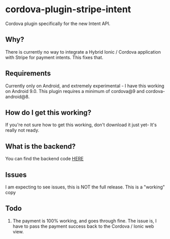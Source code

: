 # cordova-plugin-stripe-intent
 Cordova plugin specifically for the new Intent API.

## Why?

There is currently no way to integrate a Hybrid Ionic / Cordova application with Stripe for payment intents. This fixes that.

## Requirements
Currently only on Android, and extremely experimental - I have this working on Android 9.0.
This plugin requires a minimum of cordova@9 and cordova-android@8.

## How do I get this working?

If you're not sure how to get this working, don't download it just yet- It's really not ready.

## What is the backend?

You can find the backend code [HERE](https://github.com/stripe-samples/accept-a-card-payment/blob/master/without-webhooks/server/php/public/pay.php) 

## Issues
I am expecting to see issues, this is NOT the full release. This is a "working" copy 


## Todo 
1. The payment is 100% working, and goes through fine. The issue is, I have to pass the payment success back to the Cordova / Ionic web view. 
